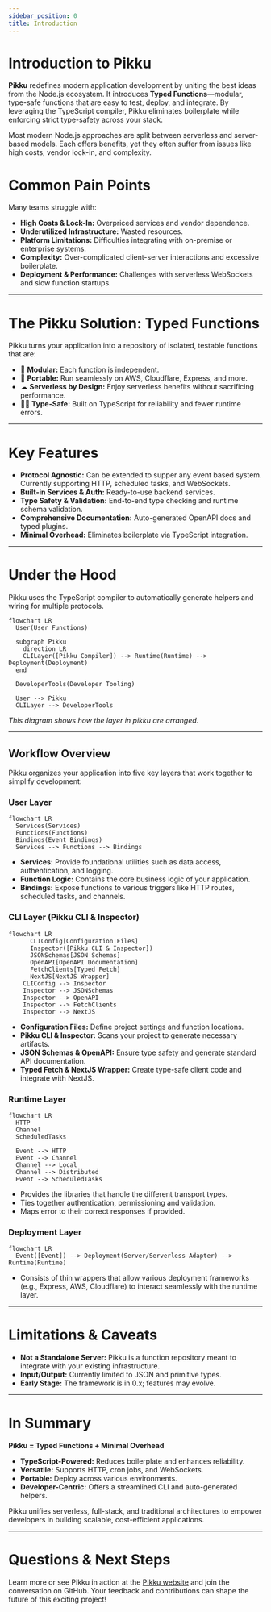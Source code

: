 ```yaml
---
sidebar_position: 0  
title: Introduction
---
```


# Introduction to Pikku

**Pikku** redefines modern application development by uniting the best ideas from the Node.js ecosystem. It introduces **Typed Functions**—modular, type-safe functions that are easy to test, deploy, and integrate. By leveraging the TypeScript compiler, Pikku eliminates boilerplate while enforcing strict type-safety across your stack.

Most modern Node.js approaches are split between serverless and server-based models. Each offers benefits, yet they often suffer from issues like high costs, vendor lock-in, and complexity.

# Common Pain Points

Many teams struggle with:
- **High Costs & Lock-In:** Overpriced services and vendor dependence.
- **Underutilized Infrastructure:** Wasted resources.
- **Platform Limitations:** Difficulties integrating with on-premise or enterprise systems.
- **Complexity:** Over-complicated client-server interactions and excessive boilerplate.
- **Deployment & Performance:** Challenges with serverless WebSockets and slow function startups.

---

# The Pikku Solution: Typed Functions

Pikku turns your application into a repository of isolated, testable functions that are:

- 🧩 **Modular:**  Each function is independent.
- 💼 **Portable:**  Run seamlessly on AWS, Cloudflare, Express, and more.
- ☁ **Serverless by Design:**  Enjoy serverless benefits without sacrificing performance.
- 🧘🏽 **Type-Safe:** Built on TypeScript for reliability and fewer runtime errors.

---

# Key Features

- **Protocol Agnostic:** Can be extended to supper any event based system. Currently supporting HTTP, scheduled tasks, and WebSockets.
- **Built-in Services & Auth:** Ready-to-use backend services.
- **Type Safety & Validation:** End-to-end type checking and runtime schema validation.
- **Comprehensive Documentation:** Auto-generated OpenAPI docs and typed plugins.
- **Minimal Overhead:** Eliminates boilerplate via TypeScript integration.

---

# Under the Hood

Pikku uses the TypeScript compiler to automatically generate helpers and wiring for multiple protocols.

```mermaid
flowchart LR
  User(User Functions)

  subgraph Pikku
    direction LR
    CLILayer([Pikku Compiler]) --> Runtime(Runtime) --> Deployment(Deployment)
  end

  DeveloperTools(Developer Tooling)

  User --> Pikku
  CLILayer --> DeveloperTools
```

*This diagram shows how the layer in pikku are arranged.*

---

## Workflow Overview

Pikku organizes your application into five key layers that work together to simplify development:

### **User Layer**  

```mermaid
flowchart LR
  Services(Services)
  Functions(Functions)
  Bindings(Event Bindings)
  Services --> Functions --> Bindings
```

  - **Services:** Provide foundational utilities such as data access, authentication, and logging.  
  - **Function Logic:** Contains the core business logic of your application.  
  - **Bindings:** Expose functions to various triggers like HTTP routes, scheduled tasks, and channels.

### **CLI Layer (Pikku CLI & Inspector)**  

```mermaid
flowchart LR
      CLIConfig[Configuration Files]
      Inspector([Pikku CLI & Inspector])
      JSONSchemas[JSON Schemas]
      OpenAPI[OpenAPI Documentation]
      FetchClients[Typed Fetch]
      NextJS[NextJS Wrapper]
    CLIConfig --> Inspector
    Inspector --> JSONSchemas
    Inspector --> OpenAPI
    Inspector --> FetchClients
    Inspector --> NextJS
```

   - **Configuration Files:** Define project settings and function locations.  
   - **Pikku CLI & Inspector:** Scans your project to generate necessary artifacts.  
   - **JSON Schemas & OpenAPI:** Ensure type safety and generate standard API documentation.  
   - **Typed Fetch & NextJS Wrapper:** Create type-safe client code and integrate with NextJS.


### **Runtime Layer**  

```mermaid
flowchart LR
  HTTP
  Channel
  ScheduledTasks

  Event --> HTTP
  Event --> Channel
  Channel --> Local
  Channel --> Distributed
  Event --> ScheduledTasks
```

   - Provides the libraries that handle the different transport types.
   - Ties together authentication, permissioning and validation.
   - Maps error to their correct responses if provided.

### **Deployment Layer** 

```mermaid
flowchart LR
  Event([Event]) --> Deployment(Server/Serverless Adapter) --> Runtime(Runtime)

```

   - Consists of thin wrappers that allow various deployment frameworks (e.g., Express, AWS, Cloudflare) to interact seamlessly with the runtime layer.

---

# Limitations & Caveats

- **Not a Standalone Server:** Pikku is a function repository meant to integrate with your existing infrastructure.
- **Input/Output:** Currently limited to JSON and primitive types.
- **Early Stage:** The framework is in 0.x; features may evolve.

---

# In Summary

**Pikku = Typed Functions + Minimal Overhead**

- **TypeScript-Powered:** Reduces boilerplate and enhances reliability.
- **Versatile:** Supports HTTP, cron jobs, and WebSockets.
- **Portable:** Deploy across various environments.
- **Developer-Centric:** Offers a streamlined CLI and auto-generated helpers.

Pikku unifies serverless, full-stack, and traditional architectures to empower developers in building scalable, cost-efficient applications.

---

# Questions & Next Steps

Learn more or see Pikku in action at the [Pikku website](https://pikku.dev) and join the conversation on GitHub. Your feedback and contributions can shape the future of this exciting project!
